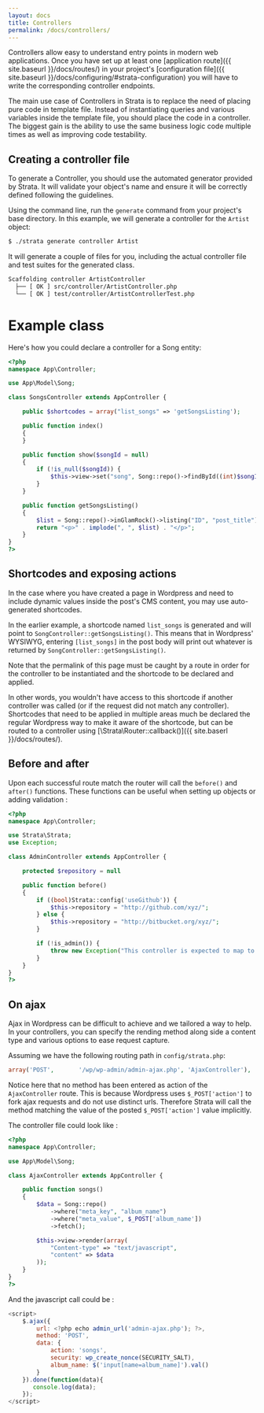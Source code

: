 ```yaml
---
layout: docs
title: Controllers
permalink: /docs/controllers/
---
```


Controllers allow easy to understand entry points in modern web applications. Once you have set up at least one [application route]({{ site.baseurl }}/docs/routes/) in your project's [configuration file]({{ site.baseurl }}/docs/configuring/#strata-configuration) you will have to write the corresponding controller endpoints.

The main use case of Controllers in Strata is to replace the need of placing pure code in template file. Instead of instantiating queries and various variables inside the template file, you should place the code in a controller. The biggest gain is the ability to use the same business logic code multiple times as well as improving code testability.

## Creating a controller file

To generate a Controller, you should use the automated generator provided by Strata. It will validate your object's name and ensure it will be correctly defined following the guidelines.

Using the command line, run the `generate` command from your project's base directory. In this example, we will generate a controller for the `Artist` object:

~~~ bash
$ ./strata generate controller Artist
~~~

It will generate a couple of files for you, including the actual controller file and test suites for the generated class.

~~~ sh
Scaffolding controller ArtistController
  ├── [ OK ] src/controller/ArtistController.php
  └── [ OK ] test/controller/ArtistControllerTest.php
~~~

# Example class

Here's how you could declare a controller for a Song entity:

~~~ php
<?php
namespace App\Controller;

use App\Model\Song;

class SongsController extends AppController {

    public $shortcodes = array("list_songs" => 'getSongsListing');

    public function index()
    {
    }

    public function show($songId = null)
    {
        if (!is_null($songId)) {
            $this->view->set("song", Song::repo()->findById((int)$songId));
        }
    }

    public function getSongsListing()
    {
        $list = Song::repo()->inGlamRock()->listing("ID", "post_title");
        return "<p>" . implode(", ", $list) . "</p>";
    }
}
?>
~~~

## Shortcodes and exposing actions

In the case where you have created a page in Wordpress and need to include dynamic values inside the post's CMS content, you may use auto-generated shortcodes.

In the earlier example, a shortcode named `list_songs` is generated and will point to `SongController::getSongsListing()`. This means that in Wordpress' WYSIWYG, entering `[list_songs]` in the post body will print out whatever is returned by `SongController::getSongsListing()`.

Note that the permalink of this page must be caught by a route in order for the controller to be instantiated and the shortcode to be declared and applied.

In other words, you wouldn't have access to this shortcode if another controller was called (or if the request did not match any controller). Shortcodes that need to be applied in multiple areas much be declared the regular Wordpress way to make it aware of the shortcode, but can be routed to a controller using [\Strata\Router::callback()]({{ site.baserl }}/docs/routes/).


## Before and after

Upon each successful route match the router will call the `before()` and `after()` functions. These functions can be useful when setting up objects or adding validation :

~~~ php
<?php
namespace App\Controller;

use Strata\Strata;
use Exception;

class AdminController extends AppController {

    protected $repository = null

    public function before()
    {
        if ((bool)Strata::config('useGithub')) {
            $this->repository = "http://github.com/xyz/";
        } else {
            $this->repository = "http://bitbucket.org/xyz/";
        }

        if (!is_admin()) {
            throw new Exception("This controller is expected to map to the admin.");
        }
    }
}
?>
~~~

## On ajax

Ajax in Wordpress can be difficult to achieve and we tailored a way to help. In your controllers, you can specify the rending method along side a content type and various options to ease request capture.

Assuming we have the following routing path in `config/strata.php`:

~~~ php
array('POST',       '/wp/wp-admin/admin-ajax.php', 'AjaxController'),
~~~

Notice here that no method has been entered as action of the `AjaxController` route. This is because Wordpress uses `$_POST['action']` to fork ajax requests and do not use distinct urls. Therefore Strata will call the method matching the value of the posted `$_POST['action']` value implicitly.

The controller file could look like :

~~~ php
<?php
namespace App\Controller;

use App\Model\Song;

class AjaxController extends AppController {

    public function songs()
    {
        $data = Song::repo()
            ->where("meta_key", "album_name")
            ->where("meta_value", $_POST['album_name'])
            ->fetch();

        $this->view->render(array(
            "Content-type" => "text/javascript",
            "content" => $data
        ));
    }
}
?>
~~~

And the javascript call could be :

~~~ js
<script>
    $.ajax({
        url: <?php echo admin_url('admin-ajax.php'); ?>,
        method: 'POST',
        data: {
            action: 'songs',
            security: wp_create_nonce(SECURITY_SALT),
            album_name: $('input[name=album_name]').val()
        }
    }).done(function(data){
       console.log(data);
    });
</script>
~~~
